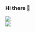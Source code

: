 ### Hi there 👋

<a href="https://akhzarjaved.github.io/">
  <img align="center" src="https://github-readme-stats.vercel.app/api?username=akhzarjaved&count_private=true&show_icons=true&theme=radical" />
</a>
<br>
<a href="https://akhzarjaved.github.io/">
  <img align="center" src="https://github-readme-stats.vercel.app/api/top-langs/?username=akhzarjaved&count_private=true&layout=compact&langs_count=8" />
</a>

<!--
**akhzarjaved/akhzarjaved** is a ✨ _special_ ✨ repository because its `README.md` (this file) appears on your GitHub profile.

Here are some ideas to get you started:

- 🔭 I’m currently working on ...
- 🌱 I’m currently learning ...
- 👯 I’m looking to collaborate on ...
- 🤔 I’m looking for help with ...
- 💬 Ask me about ...
- 📫 How to reach me: ...
- 😄 Pronouns: ...
- ⚡ Fun fact: ...
-->
